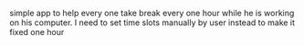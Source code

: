 simple app to help every one take break every one hour while he is working on his computer.
I need to set time slots manually by user instead to make it fixed one hour

